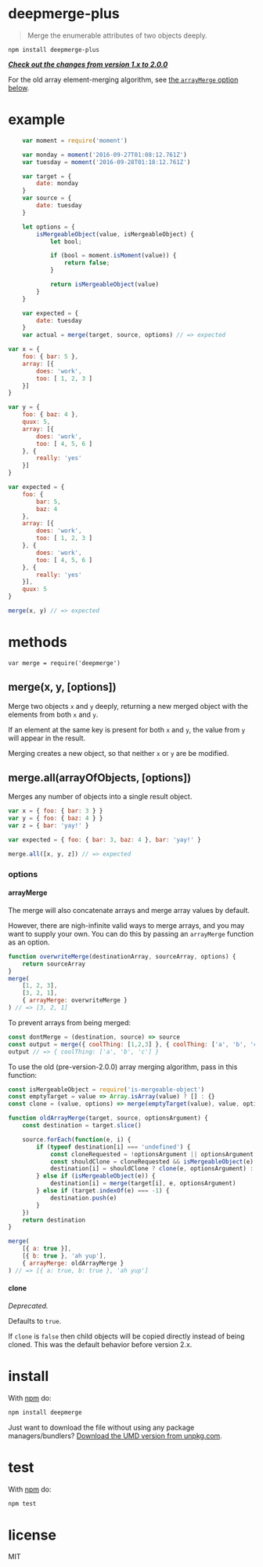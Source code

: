 deepmerge-plus
==============

> Merge the enumerable attributes of two objects deeply.

`npm install deepmerge-plus`

[***Check out the changes from version 1.x to 2.0.0***](https://github.com/KyleAMathews/deepmerge/blob/master/changelog.md#200)

For the old array element-merging algorithm, see [the `arrayMerge` option below](#arraymerge).

example
=======

<!--js
var merge = require('./')
-->

```js
	var moment = require('moment')

	var monday = moment('2016-09-27T01:08:12.761Z')
	var tuesday = moment('2016-09-28T01:18:12.761Z')

	var target = {
		date: monday
	}
	var source = {
		date: tuesday
	}

	let options = {
		isMergeableObject(value, isMergeableObject) {
			let bool;

			if (bool = moment.isMoment(value)) {
				return false;
			}

			return isMergeableObject(value)
		}
	}

	var expected = {
		date: tuesday
	}
	var actual = merge(target, source, options) // => expected
```

```js
var x = {
	foo: { bar: 5 },
	array: [{
		does: 'work',
		too: [ 1, 2, 3 ]
	}]
}

var y = {
	foo: { baz: 4 },
	quux: 5,
	array: [{
		does: 'work',
		too: [ 4, 5, 6 ]
	}, {
		really: 'yes'
	}]
}

var expected = {
	foo: {
		bar: 5,
		baz: 4
	},
	array: [{
		does: 'work',
		too: [ 1, 2, 3 ]
	}, {
		does: 'work',
		too: [ 4, 5, 6 ]
	}, {
		really: 'yes'
	}],
	quux: 5
}

merge(x, y) // => expected
```

methods
=======

```
var merge = require('deepmerge')
```

merge(x, y, [options])
-----------

Merge two objects `x` and `y` deeply, returning a new merged object with the
elements from both `x` and `y`.

If an element at the same key is present for both `x` and `y`, the value from
`y` will appear in the result.

Merging creates a new object, so that neither `x` or `y` are be modified.

merge.all(arrayOfObjects, [options])
-----------

Merges any number of objects into a single result object.

```js
var x = { foo: { bar: 3 } }
var y = { foo: { baz: 4 } }
var z = { bar: 'yay!' }

var expected = { foo: { bar: 3, baz: 4 }, bar: 'yay!' }

merge.all([x, y, z]) // => expected
```

### options

#### arrayMerge

The merge will also concatenate arrays and merge array values by default.

However, there are nigh-infinite valid ways to merge arrays, and you may want to supply your own.  You can do this by passing an `arrayMerge` function as an option.

```js
function overwriteMerge(destinationArray, sourceArray, options) {
	return sourceArray
}
merge(
	[1, 2, 3],
	[3, 2, 1],
	{ arrayMerge: overwriteMerge }
) // => [3, 2, 1]
```

To prevent arrays from being merged:

```js
const dontMerge = (destination, source) => source
const output = merge({ coolThing: [1,2,3] }, { coolThing: ['a', 'b', 'c'] }, { arrayMerge: dontMerge })
output // => { coolThing: ['a', 'b', 'c'] }
```

To use the old (pre-version-2.0.0) array merging algorithm, pass in this function:

```js
const isMergeableObject = require('is-mergeable-object')
const emptyTarget = value => Array.isArray(value) ? [] : {}
const clone = (value, options) => merge(emptyTarget(value), value, options)

function oldArrayMerge(target, source, optionsArgument) {
	const destination = target.slice()

	source.forEach(function(e, i) {
		if (typeof destination[i] === 'undefined') {
			const cloneRequested = !optionsArgument || optionsArgument.clone !== false
			const shouldClone = cloneRequested && isMergeableObject(e)
			destination[i] = shouldClone ? clone(e, optionsArgument) : e
		} else if (isMergeableObject(e)) {
			destination[i] = merge(target[i], e, optionsArgument)
		} else if (target.indexOf(e) === -1) {
			destination.push(e)
		}
	})
	return destination
}

merge(
	[{ a: true }],
	[{ b: true }, 'ah yup'],
	{ arrayMerge: oldArrayMerge }
) // => [{ a: true, b: true }, 'ah yup']
```

#### clone

*Deprecated.*

Defaults to `true`.

If `clone` is `false` then child objects will be copied directly instead of being cloned.  This was the default behavior before version 2.x.

install
=======

With [npm](http://npmjs.org) do:

```sh
npm install deepmerge
```

Just want to download the file without using any package managers/bundlers?  [Download the UMD version from unpkg.com](https://unpkg.com/deepmerge/dist/umd.js).

test
====

With [npm](http://npmjs.org) do:

```sh
npm test
```

license
=======

MIT

